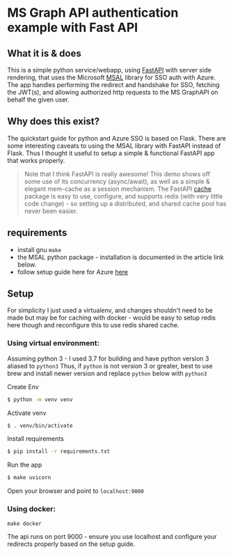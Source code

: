 # MS Graph API authentication example with Fast API

## What it is & does

This is a simple python service/webapp, using [FastAPI](https://fastapi.tiangolo.com/) with server side rendering, that uses the Microsoft [MSAL](https://github.com/AzureAD/microsoft-authentication-library-for-python) library for SSO auth with Azure. 
The app handles performing the redirect and handshake for SSO, fetching the JWT(s), and allowing authorized http requests to the MS GraphAPI on behalf
the given user. 

## Why does this exist?

The quickstart guide for python and Azure SSO is based on Flask. There are some interesting caveats to using the MSAL library with FastAPI instead of Flask.
Thus I thought it useful to setup a simple & functional FastAPI app that works properly.

> Note that I think FastAPI is really awesome! This demo shows off some use of its concurrency (async/await), as well as a simple & elegant mem-cache 
> as a session mechanism. The FastAPI [cache](https://github.com/long2ice/fastapi-cache) package is easy to use, configure, and supports redis 
> (with very little code change) - so setting up a distributed, and shared cache pool has never been easier.

## requirements
- install gnu `make`
- the MSAL python package - installation is documented in the article link below.
- follow setup guide here for Azure [here](https://docs.microsoft.com/en-us/azure/active-directory/develop/quickstart-v2-python-webapp)


## Setup
For simplicity I just used a virtualenv, and changes shouldn't need to be made but may be
for caching with docker - would be easy to setup redis here though and reconfigure this to 
use redis shared cache.

### Using virtual environment:

Assuming python 3 - I used 3.7 for building and have python version 3 aliased to `python3`
Thus, if `python` is not version 3 or greater, best to use brew and install newer version and
replace `python` below with `python3`

Create Env
```bash
$ python -m venv venv
```

Activate venv
```bash
$ . venv/bin/activate
```

Install requirements
```bash
$ pip install -r requirements.txt
```

Run the app 

```bash 
$ make uvicorn
```

Open your browser and point to `localhost:9000`

### Using docker:
`make docker`

The api runs on port 9000 - ensure you use localhost and configure your redirects properly based on the
setup guide. 
